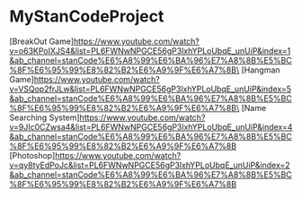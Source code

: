# MyStanCodeProject
[BreakOut Game]https://www.youtube.com/watch?v=o63KPoIXJS4&list=PL6FWNwNPGCE56gP3lxhYPLoUbqE_unUiP&index=1&ab_channel=stanCode%E6%A8%99%E6%BA%96%E7%A8%8B%E5%BC%8F%E6%95%99%E8%82%B2%E6%A9%9F%E6%A7%8B\
[Hangman Game]https://www.youtube.com/watch?v=VSQop2frJLw&list=PL6FWNwNPGCE56gP3lxhYPLoUbqE_unUiP&index=5&ab_channel=stanCode%E6%A8%99%E6%BA%96%E7%A8%8B%E5%BC%8F%E6%95%99%E8%82%B2%E6%A9%9F%E6%A7%8B\
[Name Searching System]https://www.youtube.com/watch?v=9JIc0CZwsa4&list=PL6FWNwNPGCE56gP3lxhYPLoUbqE_unUiP&index=4&ab_channel=stanCode%E6%A8%99%E6%BA%96%E7%A8%8B%E5%BC%8F%E6%95%99%E8%82%B2%E6%A9%9F%E6%A7%8B
[Photoshop]https://www.youtube.com/watch?v=qy8tyEdPoJc&list=PL6FWNwNPGCE56gP3lxhYPLoUbqE_unUiP&index=2&ab_channel=stanCode%E6%A8%99%E6%BA%96%E7%A8%8B%E5%BC%8F%E6%95%99%E8%82%B2%E6%A9%9F%E6%A7%8B
